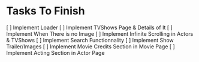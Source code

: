 # Tasks To Finish

[ ] Implement Loader
[ ] Implement TVShows Page & Details of It
[ ] Implement When There is no Image
[ ] Implement Infinite Scrolling in Actors & TVShows
[ ] Implement Search Functionnality
[ ] Implement Show Trailer/Images
[ ] Implement Movie Credits Section in Movie Page
[ ] Implement Acting Section in Actor Page
